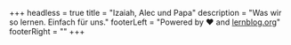 +++
headless = true
title = "Izaiah, Alec und Papa"
description = "Was wir so lernen. Einfach für uns."
footerLeft = "Powered by ❤️ and [lernblog.org](https://www.lernblog.org)"
footerRight = ""
+++

